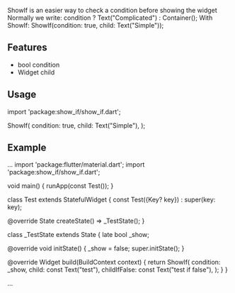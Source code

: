 
ShowIf is an easier way to check a condition before showing the widget
Normally we write:
    condition ? Text("Complicated") : Container();
With ShowIf:
    ShowIf(condition: true, child: Text("Simple"));

## Features

- bool condition
- Widget child

## Usage

import 'package:show_if/show_if.dart';

ShowIf(
    condition: true,
    child: Text("Simple"),
);

## Example
...
import 'package:flutter/material.dart';
import 'package:show_if/show_if.dart';

void main() {
runApp(const Test());
}

class Test extends StatefulWidget {
const Test({Key? key}) : super(key: key);

@override
State<Test> createState() => _TestState();
}

class _TestState extends State<Test> {
late bool _show;

@override
void initState() {
_show = false;
super.initState();
}

@override
Widget build(BuildContext context) {
return ShowIf(
condition: _show,
child: const Text("test"),
childIfFalse: const Text("test if false"),
);
}
}

...
